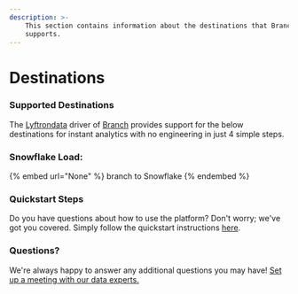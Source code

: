 ```yaml
---
description: >-
    This section contains information about the destinations that Branch
    supports.
---
```


# Destinations

### Supported Destinations

The [Lyftrondata](https://www.lyftrondata.com/) driver of [Branch](None) provides support for the below destinations for instant analytics with no engineering in just 4 simple steps.

### Snowflake Load:

{% embed url="None" %}
branch to Snowflake
{% endembed %}

### Quickstart Steps

Do you have questions about how to use the platform? Don't worry; we've got you covered. Simply follow the quickstart instructions [here](README.md).

### Questions? <a href="#questions" id="questions"></a>

We're always happy to answer any additional questions you may have! [Set up a meeting with our data experts.](https://www.lyftrondata.com/book-a-meeting/)
